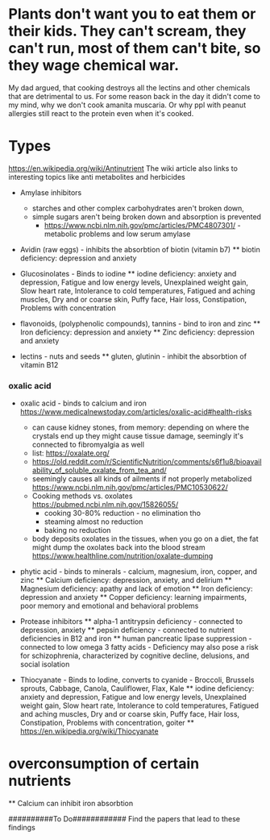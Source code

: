 # Plants don't want you to eat them or their kids. They can't scream, they can't run, most of them can't bite, so they wage chemical war.

My dad argued, that cooking destroys all the lectins and other chemicals that are detrimental to us. For some reason back in the day it didn't come to my mind, why we don't cook amanita muscaria. Or why ppl with peanut allergies still react to the protein even when it's cooked.

# Types
https://en.wikipedia.org/wiki/Antinutrient
The wiki article also links to interesting topics like anti metabolites and herbicides

* Amylase inhibitors 
  * starches and other complex carbohydrates aren't broken down, 
  * simple sugars aren't being broken down and absorption is prevented
    * https://www.ncbi.nlm.nih.gov/pmc/articles/PMC4807301/ - metabolic problems and low serum amylase

* Avidin (raw eggs) - inhibits the absorbtion of biotin (vitamin b7) 
** biotin deficiency: depression and anxiety
  
* Glucosinolates - Binds to iodine
** iodine deficiency: anxiety and depression, Fatigue and low energy levels, Unexplained weight gain, Slow heart rate, Intolerance to cold temperatures, Fatigued and aching muscles, Dry and or coarse skin, Puffy face, Hair loss, Constipation, Problems with concentration

* flavonoids, (polyphenolic compounds), tannins - bind to iron and zinc
** Iron deficiency: depression and anxiety
** Zinc deficiency: depression and anxiety

* lectins - nuts and seeds
** gluten, glutinin - inhibit the absorbtion of vitamin B12

### oxalic acid
* oxalic acid - binds to calcium and iron https://www.medicalnewstoday.com/articles/oxalic-acid#health-risks
  * can cause kidney stones, from memory: depending on where the crystals end up they might cause tissue damage, seemingly it's connected to fibromyalgia as well
  * list: https://oxalate.org/
  * https://old.reddit.com/r/ScientificNutrition/comments/s6f1u8/bioavailability_of_soluble_oxalate_from_tea_and/
  * seemingly causes all kinds of ailments if not properly metabolized https://www.ncbi.nlm.nih.gov/pmc/articles/PMC10530622/
  * Cooking methods vs. oxolates https://pubmed.ncbi.nlm.nih.gov/15826055/
    * cooking 30-80% reduction - no elimination tho
    * steaming almost no reduction
    * baking no reduction 
  * body deposits oxolates in the tissues, when you go on a diet, the fat might dump the oxolates back into the blood stream https://www.healthline.com/nutrition/oxalate-dumping


* phytic acid - binds to minerals - calcium, magnesium, iron, copper, and zinc
** Calcium deficiency: depression, anxiety, and delirium
** Magnesium deficiency: apathy and lack of emotion
** Iron deficiency: depression and anxiety
** Copper deficiency: learning impairments, poor memory and emotional and behavioral problems

* Protease inhibitors
** alpha-1 antitrypsin deficiency - connected to depression, anxiety
** pepsin deficiency - connected to nutrient deficiencies in B12 and iron 
** human pancreatic lipase suppression - connected to low omega 3 fatty acids - Deficiency may also pose a risk for schizophrenia, characterized by cognitive decline, delusions, and social isolation

* Thiocyanate - Binds to Iodine, converts to cyanide - Broccoli, Brussels sprouts, Cabbage, Canola, Cauliflower, Flax, Kale
** iodine deficiency: anxiety and depression, Fatigue and low energy levels, Unexplained weight gain, Slow heart rate, Intolerance to cold temperatures, Fatigued and aching muscles, Dry and or coarse skin, Puffy face, Hair loss, Constipation, Problems with concentration, goiter
** https://en.wikipedia.org/wiki/Thiocyanate

# overconsumption of certain nutrients
** Calcium can inhibit iron absorbtion

##########To Do############
Find the papers that lead to these findings

